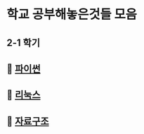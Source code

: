 # 학교 공부해놓은것들 모음

## 2-1 학기

## 📌 [파이썬](https://github.com/lold2424/school_study/tree/main/Python)

## 📌 [리눅스](https://github.com/lold2424/school_study/tree/main/Linux)

## 📌 [자료구조](https://github.com/lold2424/school_study/tree/main/data%20structure)
